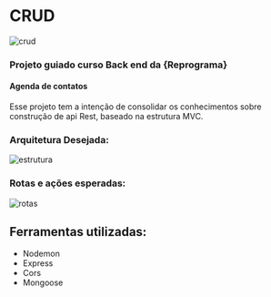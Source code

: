 # CRUD 
![crud](https://user-images.githubusercontent.com/60043558/99116223-69018800-25d2-11eb-9bfe-2641c8e7784b.gif)
### Projeto guiado curso Back end da {Reprograma}

#### Agenda de contatos

Esse projeto tem a intenção de consolidar os conhecimentos sobre construção de api Rest, baseado na estrutura MVC.

### Arquitetura Desejada:

![estrutura](https://user-images.githubusercontent.com/60043558/99116853-81be6d80-25d3-11eb-9e96-4f54cc1230c5.jpg)


### Rotas e ações esperadas:

![rotas](https://user-images.githubusercontent.com/60043558/99116241-70289600-25d2-11eb-95f6-a7e45c9428db.jpg)






## Ferramentas utilizadas:

* Nodemon
* Express
* Cors
* Mongoose